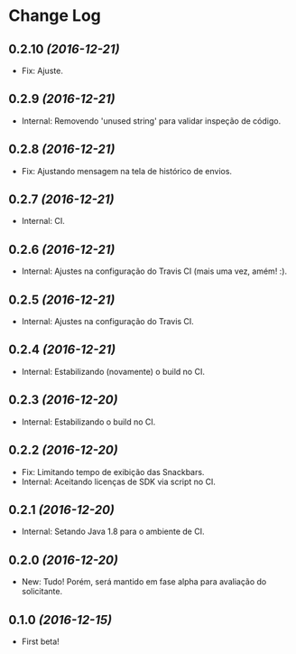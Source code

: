 Change Log
==========

0.2.10 *(2016-12-21)*
--------------------

* Fix: Ajuste.

0.2.9 *(2016-12-21)*
--------------------

* Internal: Removendo 'unused string' para validar inspeção de código.

0.2.8 *(2016-12-21)*
--------------------

* Fix: Ajustando mensagem na tela de histórico de envios.

0.2.7 *(2016-12-21)*
--------------------

* Internal: CI.

0.2.6 *(2016-12-21)*
--------------------

* Internal: Ajustes na configuração do Travis CI (mais uma vez, amém! :).

0.2.5 *(2016-12-21)*
--------------------

* Internal: Ajustes na configuração do Travis CI.

0.2.4 *(2016-12-21)*
--------------------

* Internal: Estabilizando (novamente) o build no CI.

0.2.3 *(2016-12-20)*
--------------------

* Internal: Estabilizando o build no CI.

0.2.2 *(2016-12-20)*
--------------------

* Fix: Limitando tempo de exibição das Snackbars.
* Internal: Aceitando licenças de SDK via script no CI.

0.2.1 *(2016-12-20)*
--------------------

* Internal: Setando Java 1.8 para o ambiente de CI.

0.2.0 *(2016-12-20)*
--------------------

* New: Tudo! Porém, será mantido em fase alpha para avaliação do solicitante.

0.1.0 *(2016-12-15)*
--------------------

* First beta!
